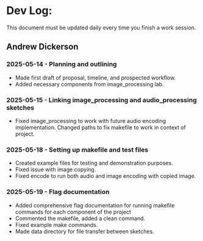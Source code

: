 # Dev Log:

This document must be updated daily every time you finish a work session.

## Andrew Dickerson

### 2025-05-14 - Planning and outlining
- Made first draft of proposal, timeline, and prospected workflow.
- Added necessary components from image_processing lab.

### 2025-05-15 - Linking image_processing and audio_processing sketches
- Fixed image_processing to work with future audio encoding implementation. Changed paths to fix makefile to work in context of project.

### 2025-05-18 - Setting up makefile and test files
- Created example files for testing and demonstration purposes. 
- Fixed issue with image copying.
- Fixed encode to run both audio and image encoding with copied image.

### 2025-05-19 - Flag documentation
- Added comprehensive flag documentation for running makefile commands for each component of the project
- Commented the makefile, added a clean command.
- Fixed example make commands.
- Made data directory for file transfer between sketches.

